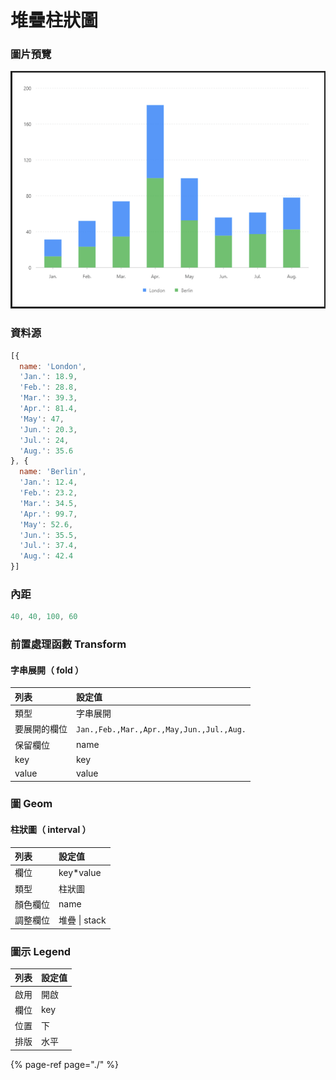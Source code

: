 # 堆疊柱狀圖

### 圖片預覽

![&#x25B2;  &#x5806;&#x758A;&#x67F1;&#x72C0;&#x5716;](../../.gitbook/assets/dui-die-zhu-zhuang-tu.png)

### 資料源

```javascript
[{
  name: 'London',
  'Jan.': 18.9,
  'Feb.': 28.8,
  'Mar.': 39.3,
  'Apr.': 81.4,
  'May': 47,
  'Jun.': 20.3,
  'Jul.': 24,
  'Aug.': 35.6
}, {
  name: 'Berlin',
  'Jan.': 12.4,
  'Feb.': 23.2,
  'Mar.': 34.5,
  'Apr.': 99.7,
  'May': 52.6,
  'Jun.': 35.5,
  'Jul.': 37.4,
  'Aug.': 42.4
}]
```



### 內距

```javascript
40, 40, 100, 60
```



### 前置處理函數 Transform

#### 字串展開（ fold ）

| 列表 | 設定值 |
| :--- | :--- |
| 類型 | 字串展開 |
| 要展開的欄位 | `Jan.,Feb.,Mar.,Apr.,May,Jun.,Jul.,Aug.` |
| 保留欄位 | name |
| key | key |
| value | value |



### 圖 Geom

#### 柱狀圖（ interval ）

| 列表 | 設定值 |
| :--- | :--- |
| 欄位 | key\*value |
| 類型 | 柱狀圖 |
| 顏色欄位 | name |
| 調整欄位 | 堆疊 \| stack |



### 圖示 Legend

| 列表 | 設定值 |
| :--- | :--- |
| 啟用 | 開啟 |
| 欄位 | key |
| 位置 | 下 |
| 排版 | 水平 |



{% page-ref page="./" %}

